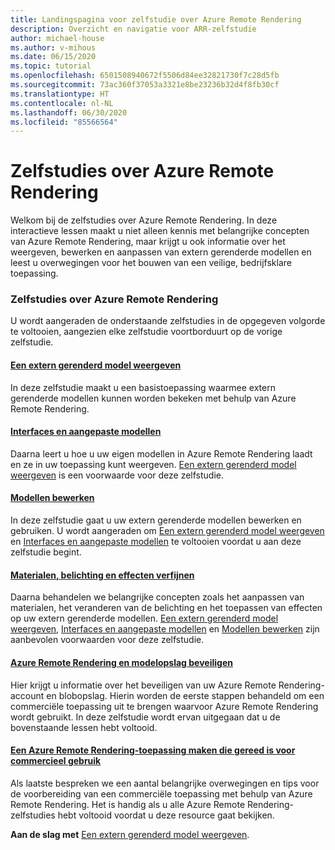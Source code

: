 ```yaml
---
title: Landingspagina voor zelfstudie over Azure Remote Rendering
description: Overzicht en navigatie voor ARR-zelfstudie
author: michael-house
ms.author: v-mihous
ms.date: 06/15/2020
ms.topic: tutorial
ms.openlocfilehash: 6501508940672f5506d84ee32821730f7c28d5fb
ms.sourcegitcommit: 73ac360f37053a3321e8be23236b32d4f8fb30cf
ms.translationtype: HT
ms.contentlocale: nl-NL
ms.lasthandoff: 06/30/2020
ms.locfileid: "85566564"
---
```

# <a name="azure-remote-rendering-tutorials"></a>Zelfstudies over Azure Remote Rendering

Welkom bij de zelfstudies over Azure Remote Rendering. In deze interactieve lessen maakt u niet alleen kennis met belangrijke concepten van Azure Remote Rendering, maar krijgt u ook informatie over het weergeven, bewerken en aanpassen van extern gerenderde modellen en leest u overwegingen voor het bouwen van een veilige, bedrijfsklare toepassing.

### <a name="azure-remote-rendering-tutorials"></a>Zelfstudies over Azure Remote Rendering

U wordt aangeraden de onderstaande zelfstudies in de opgegeven volgorde te voltooien, aangezien elke zelfstudie voortborduurt op de vorige zelfstudie.

#### <a name="viewing-a-remotely-rendered-model"></a>[Een extern gerenderd model weergeven](view-remote-models/view-remote-models.md)

In deze zelfstudie maakt u een basistoepassing waarmee extern gerenderde modellen kunnen worden bekeken met behulp van Azure Remote Rendering.

#### <a name="interfaces-and-custom-models"></a>[Interfaces en aangepaste modellen](custom-models/custom-models.md)

Daarna leert u hoe u uw eigen modellen in Azure Remote Rendering laadt en ze in uw toepassing kunt weergeven. [Een extern gerenderd model weergeven](view-remote-models/view-remote-models.md) is een voorwaarde voor deze zelfstudie.

#### <a name="manipulating-models"></a>[Modellen bewerken](manipulate-models/manipulate-models.md)

In deze zelfstudie gaat u uw extern gerenderde modellen bewerken en gebruiken. U wordt aangeraden om [Een extern gerenderd model weergeven](view-remote-models/view-remote-models.md) en [Interfaces en aangepaste modellen](custom-models/custom-models.md) te voltooien voordat u aan deze zelfstudie begint.

#### <a name="refining-materials-lighting-and-effects"></a>[Materialen, belichting en effecten verfijnen](materials-lighting-effects/materials-lighting-effects.md)

Daarna behandelen we belangrijke concepten zoals het aanpassen van materialen, het veranderen van de belichting en het toepassen van effecten op uw extern gerenderde modellen. [Een extern gerenderd model weergeven](view-remote-models/view-remote-models.md), [Interfaces en aangepaste modellen](custom-models/custom-models.md) en [Modellen bewerken](manipulate-models/manipulate-models.md) zijn aanbevolen voorwaarden voor deze zelfstudie.

#### <a name="securing-azure-remote-rendering-and-model-storage"></a>[Azure Remote Rendering en modelopslag beveiligen](security/security.md)

Hier krijgt u informatie over het beveiligen van uw Azure Remote Rendering-account en blobopslag. Hierin worden de eerste stappen behandeld om een commerciële toepassing uit te brengen waarvoor Azure Remote Rendering wordt gebruikt. In deze zelfstudie wordt ervan uitgegaan dat u de bovenstaande lessen hebt voltooid.


#### <a name="creating-a-commercial-ready-azure-remote-rendering-application"></a>[Een Azure Remote Rendering-toepassing maken die gereed is voor commercieel gebruik](commercial-ready/commercial-ready.md)

Als laatste bespreken we een aantal belangrijke overwegingen en tips voor de voorbereiding van een commerciële toepassing met behulp van Azure Remote Rendering. Het is handig als u alle Azure Remote Rendering-zelfstudies hebt voltooid voordat u deze resource gaat bekijken.

**Aan de slag met** [Een extern gerenderd model weergeven](view-remote-models/view-remote-models.md).